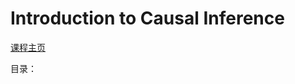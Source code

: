 # Introduction to Causal Inference

[课程主页](https://www.bradyneal.com/causal-inference-course)

目录：
```{tableofcontents}
```